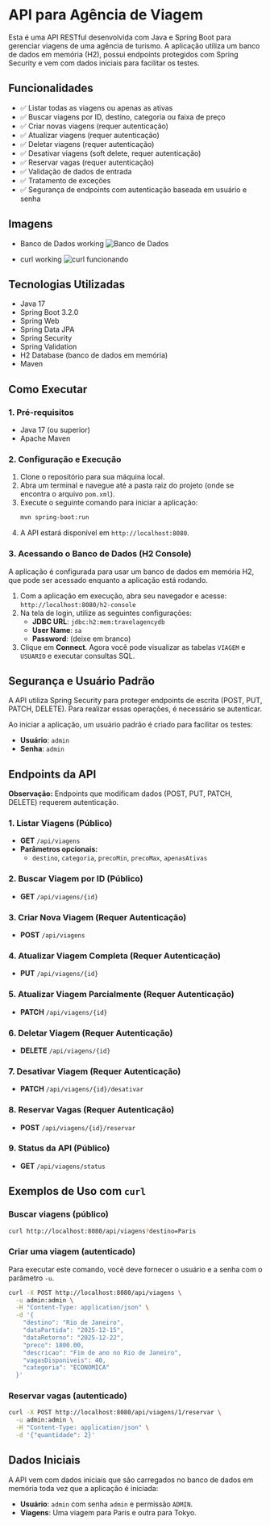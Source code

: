 # API para Agência de Viagem

Esta é uma API RESTful desenvolvida com Java e Spring Boot para gerenciar viagens de uma agência de turismo. A aplicação utiliza um banco de dados em memória (H2), possui endpoints protegidos com Spring Security e vem com dados iniciais para facilitar os testes.

## Funcionalidades

- ✅ Listar todas as viagens ou apenas as ativas
- ✅ Buscar viagens por ID, destino, categoria ou faixa de preço
- ✅ Criar novas viagens (requer autenticação)
- ✅ Atualizar viagens (requer autenticação)
- ✅ Deletar viagens (requer autenticação)
- ✅ Desativar viagens (soft delete, requer autenticação)
- ✅ Reservar vagas (requer autenticação)
- ✅ Validação de dados de entrada
- ✅ Tratamento de exceções
- ✅ Segurança de endpoints com autenticação baseada em usuário e senha

## Imagens

- Banco de Dados working
![Banco de Dados](https://github.com/user-attachments/assets/ec25884b-c778-4e20-be95-ed44329356dc)

- curl working
![curl funcionando](https://github.com/user-attachments/assets/0fe557ff-d33d-4ded-84df-92d24a3643a9)

## Tecnologias Utilizadas

- Java 17
- Spring Boot 3.2.0
- Spring Web
- Spring Data JPA
- Spring Security
- Spring Validation
- H2 Database (banco de dados em memória)
- Maven

## Como Executar

### 1. Pré-requisitos
- Java 17 (ou superior)
- Apache Maven

### 2. Configuração e Execução
1.  Clone o repositório para sua máquina local.
2.  Abra um terminal e navegue até a pasta raiz do projeto (onde se encontra o arquivo `pom.xml`).
3.  Execute o seguinte comando para iniciar a aplicação:
    ```bash
    mvn spring-boot:run
    ```
4.  A API estará disponível em `http://localhost:8080`.

### 3. Acessando o Banco de Dados (H2 Console)
A aplicação é configurada para usar um banco de dados em memória H2, que pode ser acessado enquanto a aplicação está rodando.

1.  Com a aplicação em execução, abra seu navegador e acesse: `http://localhost:8080/h2-console`
2.  Na tela de login, utilize as seguintes configurações:
    - **JDBC URL**: `jdbc:h2:mem:travelagencydb`
    - **User Name**: `sa`
    - **Password**: (deixe em branco)
3.  Clique em **Connect**. Agora você pode visualizar as tabelas `VIAGEM` e `USUARIO` e executar consultas SQL.

## Segurança e Usuário Padrão

A API utiliza Spring Security para proteger endpoints de escrita (POST, PUT, PATCH, DELETE). Para realizar essas operações, é necessário se autenticar.

Ao iniciar a aplicação, um usuário padrão é criado para facilitar os testes:
- **Usuário**: `admin`
- **Senha**: `admin`

## Endpoints da API

**Observação:** Endpoints que modificam dados (POST, PUT, PATCH, DELETE) requerem autenticação.

### 1. Listar Viagens (Público)
- **GET** `/api/viagens`
- **Parâmetros opcionais:**
  - `destino`, `categoria`, `precoMin`, `precoMax`, `apenasAtivas`

### 2. Buscar Viagem por ID (Público)
- **GET** `/api/viagens/{id}`

### 3. Criar Nova Viagem (Requer Autenticação)
- **POST** `/api/viagens`

### 4. Atualizar Viagem Completa (Requer Autenticação)
- **PUT** `/api/viagens/{id}`

### 5. Atualizar Viagem Parcialmente (Requer Autenticação)
- **PATCH** `/api/viagens/{id}`

### 6. Deletar Viagem (Requer Autenticação)
- **DELETE** `/api/viagens/{id}`

### 7. Desativar Viagem (Requer Autenticação)
- **PATCH** `/api/viagens/{id}/desativar`

### 8. Reservar Vagas (Requer Autenticação)
- **POST** `/api/viagens/{id}/reservar`

### 9. Status da API (Público)
- **GET** `/api/viagens/status`

## Exemplos de Uso com `curl`

### Buscar viagens (público)
```bash
curl http://localhost:8080/api/viagens?destino=Paris
```

### Criar uma viagem (autenticado)
Para executar este comando, você deve fornecer o usuário e a senha com o parâmetro `-u`.

```bash
curl -X POST http://localhost:8080/api/viagens \
  -u admin:admin \
  -H "Content-Type: application/json" \
  -d '{
    "destino": "Rio de Janeiro",
    "dataPartida": "2025-12-15",
    "dataRetorno": "2025-12-22",
    "preco": 1800.00,
    "descricao": "Fim de ano no Rio de Janeiro",
    "vagasDisponiveis": 40,
    "categoria": "ECONOMICA"
  }'
```

### Reservar vagas (autenticado)
```bash
curl -X POST http://localhost:8080/api/viagens/1/reservar \
  -u admin:admin \
  -H "Content-Type: application/json" \
  -d '{"quantidade": 2}'
```

## Dados Iniciais

A API vem com dados iniciais que são carregados no banco de dados em memória toda vez que a aplicação é iniciada:
- **Usuário**: `admin` com senha `admin` e permissão `ADMIN`.
- **Viagens**: Uma viagem para Paris e outra para Tokyo.
